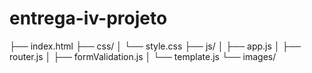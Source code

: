 # entrega-iv-projeto
├── index.html
├── css/
│   └── style.css
├── js/
│   ├── app.js
│   ├── router.js
│   ├── formValidation.js
│   └── template.js
└── images/
